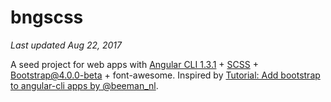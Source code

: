 # bngscss

*Last updated Aug 22, 2017*    

A seed project for web apps with [Angular CLI 1.3.1](https://github.com/angular/angular-cli/blob/master/README.md) + [SCSS](https://github.com/angular/angular-cli/wiki/stories-include-bootstrap) + [Bootstrap@4.0.0-beta](https://getbootstrap.com/docs/4.0/) + font-awesome. Inspired by [Tutorial: Add bootstrap to angular-cli apps by @beeman_nl](https://medium.com/@beeman/tutorial-add-bootstrap-to-angular-cli-apps-b0a652f2eb2). 
